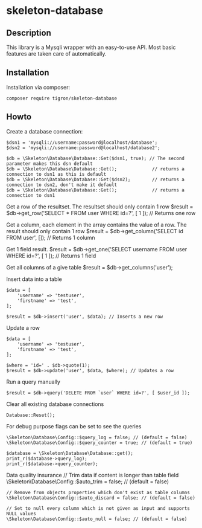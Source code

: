 # skeleton-database

## Description

This library is a Mysqli wrapper with an easy-to-use API. Most basic features
are taken care of automatically.

## Installation

Installation via composer:

    composer require tigron/skeleton-database

## Howto


Create a database connection:

    $dsn1 = 'mysqli://username:password@localhost/database';
    $dsn2 = 'mysqli://username:password@localhost/database2';

    $db = \Skeleton\Database\Database::Get($dsn1, true); // The second parameter makes this dsn default
    $db = \Skeleton\Database\Database::Get(); 			  // returns a connection to dsn1 as this is default
    $db = \Skeleton\Database\Database::Get($dsn2);		  // returns a connection to dsn2, don't make it default
    $db = \Skeleton\Database\Database::Get();			  // returns a connection to dsn1



Get a row of the resultset. The resultset should only contain 1 row
    $result = $db->get_row('SELECT * FROM user WHERE id=?', [ 1 ]); // Returns one row

Get a column, each element in the array contains the value of a row. The result
should only contain 1 row
    $result = $db->get_column('SELECT id FROM user', []); // Returns 1 column

Get 1 field result.
    $result = $db->get_one('SELECT username FROM user WHERE id=?', [ 1 ]); // Returns 1 field

Get all columns of a give table
    $result = $db->get_columns('user');

Insert data into a table

    $data = [
    	'username' => 'testuser',
    	'firstname' => 'test',
    ];

    $result = $db->insert('user', $data); // Inserts a new row

Update a row

    $data = [
    	'username' => 'testuser',
    	'firstname' => 'test',
    ];

    $where = 'id=' . $db->quote(1);
    $result = $db->update('user', $data, $where); // Updates a row

Run a query manually

	$result = $db->query('DELETE FROM `user` WHERE id=?', [ $user_id ]);

Clear all existing database connections

    Database::Reset();

For debug purpose flags can be set to see the queries

	\Skeleton\Database\Config::$query_log = false; // (default = false)
	\Skeleton\Database\Config::$query_counter = true; // (default = true)

	$database = \Skeleton\Database\Database::get();
	print_r($database->query_log);
	print_r($database->query_counter);

Data quality insurance
	// Trim data if content is longer than table field
	\Skeleton\Database\Config::$auto_trim = false; // (default = false)

	// Remove from objects properties which don't exist as table columns
	\Skeleton\Database\Config::$auto_discard = false; // (default = false)

	// Set to null every column which is not given as input and supports NULL values
	\Skeleton\Database\Config::$auto_null = false; // (default = false)
